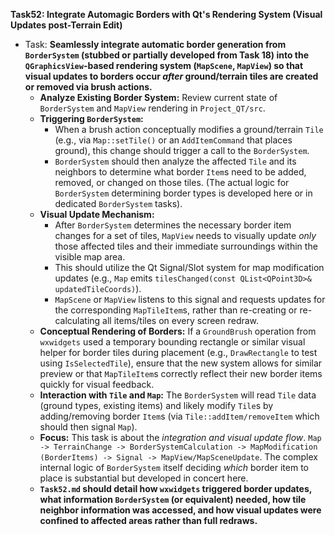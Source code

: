 **Task52: Integrate Automagic Borders with Qt's Rendering System (Visual Updates post-Terrain Edit)**
- Task: **Seamlessly integrate automatic border generation from `BorderSystem` (stubbed or partially developed from Task 18) into the `QGraphicsView`-based rendering system (`MapScene`, `MapView`) so that visual updates to borders occur *after* ground/terrain tiles are created or removed via brush actions.**
    - **Analyze Existing Border System:** Review current state of `BorderSystem` and `MapView` rendering in `Project_QT/src`.
    - **Triggering `BorderSystem`:**
        -   When a brush action conceptually modifies a ground/terrain `Tile` (e.g., via `Map::setTile()` or an `AddItemCommand` that places ground), this change should trigger a call to the `BorderSystem`.
        -   `BorderSystem` should then analyze the affected `Tile` and its neighbors to determine what border `Item`s need to be added, removed, or changed on those tiles. (The actual logic for `BorderSystem` determining border types is developed here or in dedicated `BorderSystem` tasks).
    - **Visual Update Mechanism:**
        -   After `BorderSystem` determines the necessary border item changes for a set of tiles, `MapView` needs to visually update *only* those affected tiles and their immediate surroundings within the visible map area.
        -   This should utilize the Qt Signal/Slot system for map modification updates (e.g., `Map` emits `tilesChanged(const QList<QPoint3D>& updatedTileCoords)`).
        -   `MapScene` or `MapView` listens to this signal and requests updates for the corresponding `MapTileItem`s, rather than re-creating or re-calculating all items/tiles on every screen redraw.
    - **Conceptual Rendering of Borders:** If a `GroundBrush` operation from `wxwidgets` used a temporary bounding rectangle or similar visual helper for border tiles during placement (e.g., `DrawRectangle` to test using `IsSelectedTile`), ensure that the new system allows for similar preview or that `MapTileItem`s correctly reflect their new border items quickly for visual feedback.
    - **Interaction with `Tile` and `Map`:** The `BorderSystem` will read `Tile` data (ground types, existing items) and likely modify `Tile`s by adding/removing border `Item`s (via `Tile::addItem/removeItem` which should then signal `Map`).
    - **Focus:** This task is about the *integration and visual update flow*. `Map -> TerrainChange -> BorderSystemCalculation -> MapModification (BorderItems) -> Signal -> MapView/MapSceneUpdate`. The complex internal logic of `BorderSystem` itself deciding *which* border item to place is substantial but developed in concert here.
    - **`Task52.md` should detail how `wxwidgets` triggered border updates, what information `BorderSystem` (or equivalent) needed, how tile neighbor information was accessed, and how visual updates were confined to affected areas rather than full redraws.**
